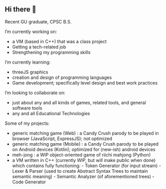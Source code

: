 ## Hi there 👋

Recent GU graduate, CPSC B.S.

I’m currently working on:
  - a VM (based in C++) that was a class project
  - Getting a tech-related job
  - Strengthening my programming skills
  
I’m currently learning:
  - threeJS graphics
  - creation and design of programming languages
  - Game development; specifically level design and best work practices

I’m looking to collaborate on:
  - just about any and all kinds of games, related tools, and general software tools
  - any and all Educational Technologies

Some of my projects:
- generic matching game (Web) : a Candy Crush parody to be played in browser (JavaScript, ExpressJS); not optimized
- generic matching game (Mobile) : a Candy Crush parody to be played on Android devices (Kotlin); optimized for (new-ish) android devices
- meh-jong : a WIP object-oriented game of riichi mahjong (Python)
- a VM written in C++ (currently WIP, but will make public when done) which contains fully functioning:
      - Token Generator (for input stream)
      - Lexer & Parser (used to create Abstract Syntax Trees to maintain semantic meaning)
      - Semantic Analyzer (of aforementioned trees)
      - Code Generator
